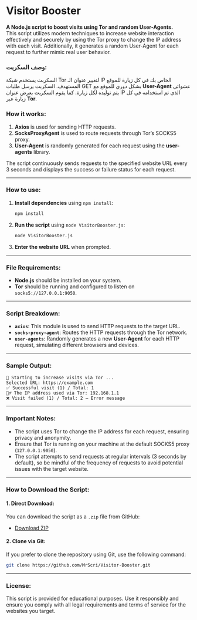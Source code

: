 
# **Visitor Booster**

**A Node.js script to boost visits using Tor and random User-Agents.**  
This script utilizes modern techniques to increase website interaction effectively and securely by using the Tor proxy to change the IP address with each visit. Additionally, it generates a random User-Agent for each request to further mimic real user behavior.

### **وصف السكربت**:
السكربت يستخدم شبكة Tor لتغيير عنوان الـ IP الخاص بك في كل زيارة للموقع المستهدف. السكربت يرسل طلبات GET بشكل دوري للموقع مع **User-Agent** عشوائي يتم توليده لكل زيارة. كما يقوم السكربت بعرض عنوان IP الذي تم استخدامه في كل زيارة عبر **Tor**. 

### **How it works**:
1. **Axios** is used for sending HTTP requests.
2. **SocksProxyAgent** is used to route requests through Tor’s SOCKS5 proxy.
3. **User-Agent** is randomly generated for each request using the **user-agents** library.

The script continuously sends requests to the specified website URL every 3 seconds and displays the success or failure status for each request.

---

### **How to use:**

1. **Install dependencies** using `npm install`:
   ```bash
   npm install
   ```

2. **Run the script** using `node VisitorBooster.js`:
   ```bash
   node VisitorBooster.js
   ```

3. **Enter the website URL** when prompted.

---

### **File Requirements**:
- **Node.js** should be installed on your system.
- **Tor** should be running and configured to listen on `socks5://127.0.0.1:9050`.

---

### **Script Breakdown**:

- **`axios`**: This module is used to send HTTP requests to the target URL.
- **`socks-proxy-agent`**: Routes the HTTP requests through the Tor network.
- **`user-agents`**: Randomly generates a new **User-Agent** for each HTTP request, simulating different browsers and devices.

---

### **Sample Output**:

```
🚀 Starting to increase visits via Tor ...
Selected URL: https://example.com
✅ Successful visit (1) / Total: 1
🕵️‍♂️ The IP address used via Tor: 192.168.1.1
❌ Visit failed (1) / Total: 2 — Error message
```

---

### **Important Notes**:
- The script uses Tor to change the IP address for each request, ensuring privacy and anonymity.
- Ensure that Tor is running on your machine at the default SOCKS5 proxy (`127.0.0.1:9050`).
- The script attempts to send requests at regular intervals (3 seconds by default), so be mindful of the frequency of requests to avoid potential issues with the target website.

---

### **How to Download the Script:**

#### 1. **Direct Download**:
You can download the script as a `.zip` file from GitHub:
- [Download ZIP](https://github.com/MrScri/Visitor-Booster/archive/refs/heads/main.zip)

#### 2. **Clone via Git**:
If you prefer to clone the repository using Git, use the following command:
```bash
git clone https://github.com/MrScri/Visitor-Booster.git
```

---

### **License**:
This script is provided for educational purposes. Use it responsibly and ensure you comply with all legal requirements and terms of service for the websites you target.
